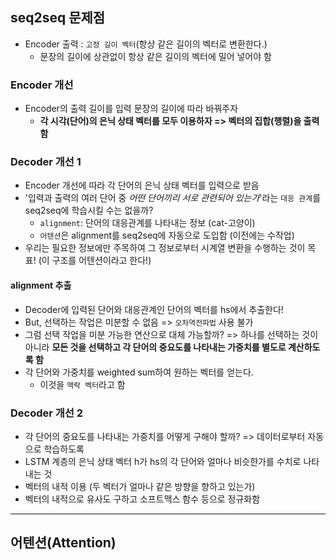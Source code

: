 ## seq2seq 문제점
- Encoder 출력 : `고정 길이 벡터`(항상 같은 길이의 벡터로 변환한다.)
	- 문장의 길이에 상관없이 항상 같은 길이의 벡터에 밀어 넣어야 함

### Encoder 개선
- Encoder의 출력 길이를 입력 문장의 길이에 따라 바꿔주자
	- __각 시각(단어)의 은닉 상태 벡터를 모두 이용하자 => 벡터의 집합(행렬)을 출력함__

### Decoder 개선 1
- Encoder 개선에 따라 각 단어의 은닉 상태 벡터를 입력으로 받음
- '입력과 출력의 여러 단어 중 _어떤 단어끼리 서로 관련되어 있는가_'라는 `대응 관계`를 seq2seq에 학습시킬 수는 없을까?
	- `alignment`: 단어의 대응관계를 나타내는 정보 (cat-고양이)
	- `어텐션`은 alignment를 seq2seq에 자동으로 도입함 (이전에는 수작업)
- 우리는 필요한 정보에만 주목하여 그 정보로부터 시계열 변환을 수행하는 것이 목표! (이 구조를 어텐션이라고 한다!)

#### alignment 추출
- Decoder에 입력된 단어와 대응관계인 단어의 벡터를 hs에서 추출한다!
- But, 선택하는 작업은 미분할 수 없음 => `오차역전파법` 사용 불가
- 그럼 선택 작업을 미분 가능한 연산으로 대체 가능할까? => 하나를 선택하는 것이 아니라 __모든 것을 선택하고 각 단어의 중요도를 나타내는 가중치를 별도로 계산하도록 함__
- 각 단어와 가중치를 weighted sum하여 원하는 벡터를 얻는다.
	- 이것을 `맥락 벡터`라고 함

### Decoder 개선 2
- 각 단어의 중요도를 나타내는 가중치를 어떻게 구해야 할까? => 데이터로부터 자동으로 학습하도록
- LSTM 계층의 은닉 상태 벡터 h가 hs의 각 단어와 얼마나 비슷한가를 수치로 나타내는 것
- 벡터의 내적 이용 (두 벡터가 얼마나 같은 방향을 향하고 있는가)
- 벡터의 내적으로 유사도 구하고 소프트맥스 함수 등으로 정규화함


***


## 어텐션(Attention)
